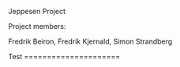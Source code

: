 Jeppesen Project


Project members:

Fredrik Beiron, 
Fredrik Kjernald,
Simon Strandberg

Test =====================